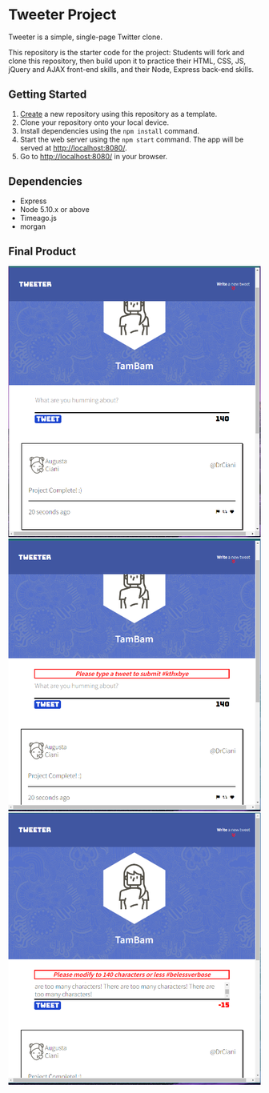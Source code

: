 # Tweeter Project

Tweeter is a simple, single-page Twitter clone.

This repository is the starter code for the project: Students will fork and clone this repository, then build upon it to practice their HTML, CSS, JS, jQuery and AJAX front-end skills, and their Node, Express back-end skills.

## Getting Started

1. [Create](https://docs.github.com/en/repositories/creating-and-managing-repositories/creating-a-repository-from-a-template) a new repository using this repository as a template.
2. Clone your repository onto your local device.
3. Install dependencies using the `npm install` command.
3. Start the web server using the `npm start` command. The app will be served at <http://localhost:8080/>.
4. Go to <http://localhost:8080/> in your browser.

## Dependencies

- Express
- Node 5.10.x or above
- Timeago.js
- morgan

## Final Product
!["Home Page"](https://github.com/TamBam55/My-Tweeter/blob/master/images/Home%20Screen.PNG)
!["Empty Tweet Error"](https://github.com/TamBam55/My-Tweeter/blob/master/images/Empty%20box%20error.PNG)
!["Too Many Characters Error"](https://github.com/TamBam55/My-Tweeter/blob/master/images/Over%20character%20limit%20error.PNG)

